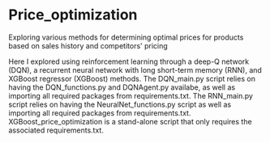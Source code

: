 # Price_optimization
Exploring various methods for determining optimal prices for products based on sales history and competitors' pricing

Here I explored using reinforcement learning through a deep-Q network (DQN), a recurrent neural network with long short-term memory (RNN), and XGBoost regressor (XGBoost) methods. 
The DQN_main.py script relies on having the DQN_functions.py and DQNAgent.py availabe, as well as importing all required packages from requirements.txt.
The RNN_main.py script relies on having the NeuralNet_functions.py script as well as importing all required packages from requirements.txt.
XGBoost_price_optimization is a stand-alone script that only requires the associated requirements.txt.
